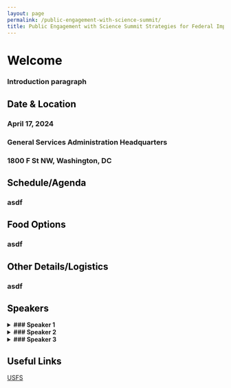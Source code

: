 ```yaml
---
layout: page
permalink: /public-engagement-with-science-summit/
title: Public Engagement with Science Summit Strategies for Federal Implementation
---
```

# <span style="color:#000000">Welcome</span>
### Introduction paragraph



## <span style="color:#000000">Date & Location</span>
### April 17, 2024<br>
### General Services Administration Headquarters<br>
### 1800 F St NW, Washington, DC</span>


## <span style="color:#000000">Schedule/Agenda</span>
### asdf




## <span style="color:#000000">Food Options</span>
### asdf




## <span style="color:#000000">Other Details/Logistics</span>
### asdf




## <span style="color:#000000">Speakers</span>
<details>
  <summary><b>### Speaker 1</b></summary>
  <p>Here is their bio.</p>
</details>

<details>
  <summary><b>### Speaker 2</b></summary>
  <p>Here is their bio.</p>
</details>

<details>
  <summary><b>### Speaker 3</b></summary>
  <p>Here is their bio.</p>
</details>


## <span style="color:#000000">Useful Links</span>

[USFS](https://www.citizenscience.gov/catalog/usfs)

